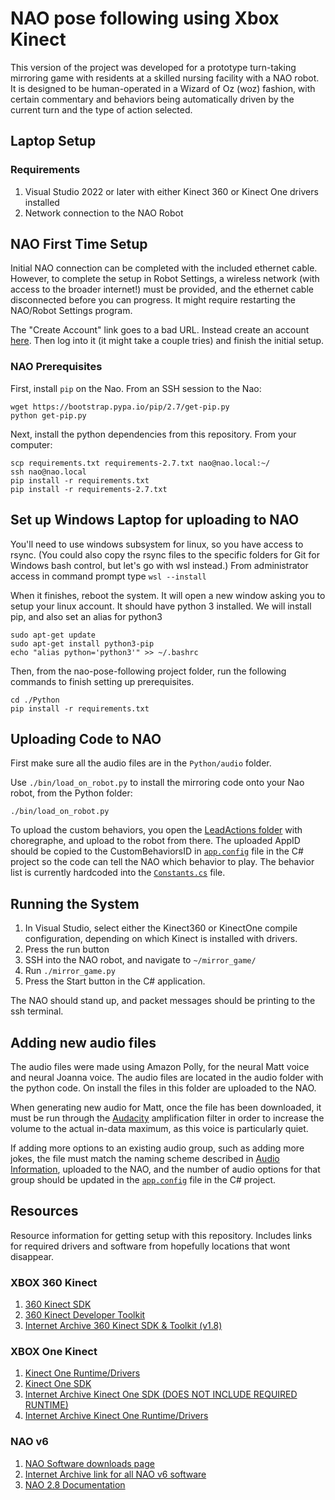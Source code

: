# NAO pose following using Xbox Kinect
This version of the project was developed for a prototype turn-taking mirroring game with residents at a skilled nursing facility with a NAO robot. It is designed to be human-operated in a Wizard of Oz (woz) fashion, with certain commentary and behaviors being automatically driven by the current turn and the type of action selected.

## Laptop Setup

### Requirements
1. Visual Studio 2022 or later with either Kinect 360 or Kinect One drivers installed
2. Network connection to the NAO Robot


## NAO First Time Setup
Initial NAO connection can be completed with the included ethernet cable. However, to complete the setup in Robot Settings, a wireless network (with access to the broader internet!) must be provided, and the ethernet cable disconnected before you can progress. It might require restarting the NAO/Robot Settings program.

The "Create Account" link goes to a bad URL. Instead create an account [here](https://cloud.aldebaran-robotics.com/). Then log into it (it might take a couple tries) and finish the initial setup.

### NAO Prerequisites

First, install `pip` on the Nao. From an SSH session to the Nao:

```
wget https://bootstrap.pypa.io/pip/2.7/get-pip.py
python get-pip.py
```

Next, install the python dependencies from this repository. From your computer:

```
scp requirements.txt requirements-2.7.txt nao@nao.local:~/
ssh nao@nao.local
pip install -r requirements.txt
pip install -r requirements-2.7.txt
```


## Set up Windows Laptop for uploading to NAO
You'll need to use windows subsystem for linux, so you have access to rsync. (You could also copy the rsync files to the specific folders for Git for Windows bash control, but let's go with wsl instead.) From administrator access in command prompt type `wsl --install`

When it finishes, reboot the system. It will open a new window asking you to setup your linux account. It should have python 3 installed. We will install pip, and also set an alias for python3

```
sudo apt-get update
sudo apt-get install python3-pip
echo "alias python='python3'" >> ~/.bashrc
```

Then, from the nao-pose-following project folder, run the following commands to finish setting up prerequisites.

```
cd ./Python
pip install -r requirements.txt
```

## Uploading Code to NAO
First make sure all the audio files are in the `Python/audio` folder.

Use `./bin/load_on_robot.py` to install the mirroring code onto your Nao robot, from the Python folder:

```
./bin/load_on_robot.py
```

To upload the custom behaviors, you open the [LeadActions folder](./LeadActions/)  with choregraphe, and upload to the robot from there. The uploaded AppID should be copied to the CustomBehaviorsID in [`app.config`](./Kinect/Kinect/App.config) file in the C# project so the code can tell the NAO which behavior to play. The behavior list is currently hardcoded into the [`Constants.cs`](./Kinect/Kinect/Utilities/Constants.cs) file. 

## Running the System
1. In Visual Studio, select either the Kinect360 or KinectOne compile configuration, depending on which Kinect is installed with drivers.
2. Press the run button
3. SSH into the NAO robot, and navigate to `~/mirror_game/`
4. Run `./mirror_game.py`
5. Press the Start button in the C# application.

The NAO should stand up, and packet messages should be printing to the ssh terminal.

## Adding new audio files
The audio files were made using Amazon Polly, for the neural Matt voice and neural Joanna voice. The audio files are located in the audio folder with the python code. On install the files in this folder are uploaded to the NAO.

When generating new audio for Matt, once the file has been downloaded, it must be run through the [Audacity](https://www.audacityteam.org/) amplification filter in order to increase the volume to the actual in-data maximum, as this voice is particularly quiet.

If adding more options to an existing audio group, such as adding more jokes, the file must match the naming scheme described in [Audio Information](./AudioInformation.md), uploaded to the NAO, and the number of audio options for that group should be updated in the [`app.config`](./Kinect/Kinect/App.config) file in the C# project.

## Resources
Resource information for getting setup with this repository. Includes links for required drivers and software from hopefully locations that wont disappear.

### XBOX 360 Kinect
1. [360 Kinect SDK](https://www.microsoft.com/en-US/download/details.aspx?id=40278)
2. [360 Kinect Developer Toolkit](https://www.microsoft.com/en-US/download/details.aspx?id=40276)
3. [Internet Archive 360 Kinect SDK & Toolkit (v1.8)](https://archive.org/details/kinect-software-developer-kit)

### XBOX One Kinect
1. [Kinect One Runtime/Drivers](https://www.microsoft.com/en-us/download/details.aspx?id=57578)
2. [Kinect One SDK](https://www.microsoft.com/en-US/download/details.aspx?id=44561)
3. [Internet Archive Kinect One SDK (DOES NOT INCLUDE REQUIRED RUNTIME)](https://archive.org/details/kinect-software-developer-kit)
4. [Internet Archive Kinect One Runtime/Drivers](https://archive.org/details/kinect-for-windows-v2-runtime-installers)

### NAO v6
1. [NAO Software downloads page](https://www.aldebaran.com/en/support/nao-6/downloads-softwares)
2. [Internet Archive link for all NAO v6 software](https://archive.org/details/softbank-nao-v-6-software)
3. [NAO 2.8 Documentation](http://doc.aldebaran.com/2-8/index.html)